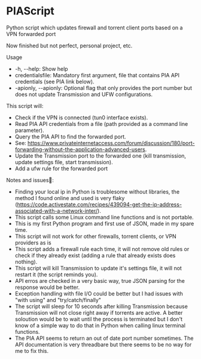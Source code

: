 # PIAScript
Python script which updates firewall and torrent client ports based on a VPN forwarded port

Now finished but not perfect, personal project, etc.

Usage
- -h, --help: Show help
- credentialsfile: Mandatory first argument, file that contains PIA API credentials (see PIA link below).
- -apionly, --apionly: Optional flag that only provides the port number but does not update Transmission and UFW configurations.

This script will:
- Check if the VPN is connected (tun0 interface exists).
- Read PIA API credentials from a file (path provided as a command line parameter).
- Query the PIA API to find the forwarded port. 
- See: https://www.privateinternetaccess.com/forum/discussion/180/port-forwarding-without-the-application-advanced-users.
- Update the Transmission port to the forwarded one (kill transmission, update settings file, start transmission).
- Add a ufw rule for the forwarded port
 
Notes and issues:
- Finding your local ip in Python is troublesome without libraries, the method I found online and used is very flaky (https://code.activestate.com/recipes/439094-get-the-ip-address-associated-with-a-network-inter/).
- This script calls some Linux command line functions and is not portable.
- This is my first Python program and first use of JSON, made in my spare time.
- This script will not work for other firewalls, torrent clients, or VPN providers as is
- This script adds a firewall rule each time, it will not remove old rules or check if they already exist (adding a rule that already exists does nothing).
- This script will kill Transmission to update it's settings file, it will not restart it (the script reminds you).
- API erros are checked in a very basic way, true JSON parsing for the response would be better.
- Exception handling with file I/O could be better but I had issues with "with using" and "try/catch/finally"
- The script will sleep for 10 seconds after killing Transmission because Transmission will not close right away if torrents are active. A better soloution would be to wait until the process is terminated but I don't know of a simple way to do that in Python when calling linux terminal functions.
- The PIA API seems to return an out of date port number sometimes. The API documentation is very threadbare but there seems to be no way for me to fix this.
